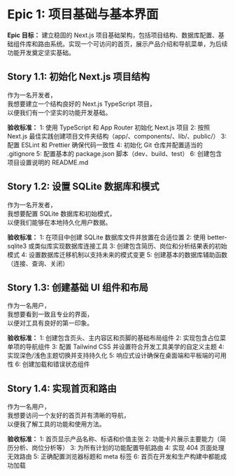 # Epic 1: 项目基础与基本界面

**Epic 目标：** 建立稳固的 Next.js 项目基础架构，包括项目结构、数据库配置、基础组件库和路由系统。实现一个可访问的首页，展示产品介绍和导航菜单，为后续功能开发奠定坚实基础。

## Story 1.1: 初始化 Next.js 项目结构

作为一名开发者，  
我想要建立一个结构良好的 Next.js TypeScript 项目，  
以便我们有一个坚实的功能开发基础。

**验收标准：**
1: 使用 TypeScript 和 App Router 初始化 Next.js 项目
2: 按照 Next.js 最佳实践创建项目文件夹结构（app/、components/、lib/、public/）
3: 配置 ESLint 和 Prettier 确保代码一致性
4: 初始化 Git 仓库并配置适当的 .gitignore
5: 配置基本的 package.json 脚本（dev、build、test）
6: 创建包含项目设置说明的 README.md

## Story 1.2: 设置 SQLite 数据库和模式

作为一名开发者，  
我想要配置 SQLite 数据库和初始模式，  
以便我们能够在本地持久化用户数据。

**验收标准：**
1: 在项目中创建 SQLite 数据库文件并放置在合适位置
2: 使用 better-sqlite3 或类似库实现数据库连接工具
3: 创建包含简历、岗位和分析结果表的初始模式
4: 设置数据库迁移机制以支持未来的模式变更
5: 创建基本的数据库辅助函数（连接、查询、关闭）

## Story 1.3: 创建基础 UI 组件和布局

作为一名用户，  
我想要看到一致且专业的界面，  
以便对工具有良好的第一印象。

**验收标准：**
1: 创建包含页头、主内容区和页脚的基础布局组件
2: 实现包含占位菜单项的导航组件
3: 配置 Tailwind CSS 并设置符合开发工具美学的自定义主题
4: 实现深色/浅色主题切换并支持持久化
5: 响应式设计确保在桌面端和平板端的可用性
6: 创建加载和错误状态组件

## Story 1.4: 实现首页和路由

作为一名用户，  
我想要访问一个友好的首页并有清晰的导航，  
以便我了解工具的功能和使用方法。

**验收标准：**
1: 首页显示产品名称、标语和价值主张
2: 功能卡片展示主要能力（简历分析、岗位分析等）
3: 为所有计划的功能配置导航路由
4: 实现 404 页面处理无效路由
5: 正确配置浏览器标题和 meta 标签
6: 首页在开发和生产构建中都能成功加载
